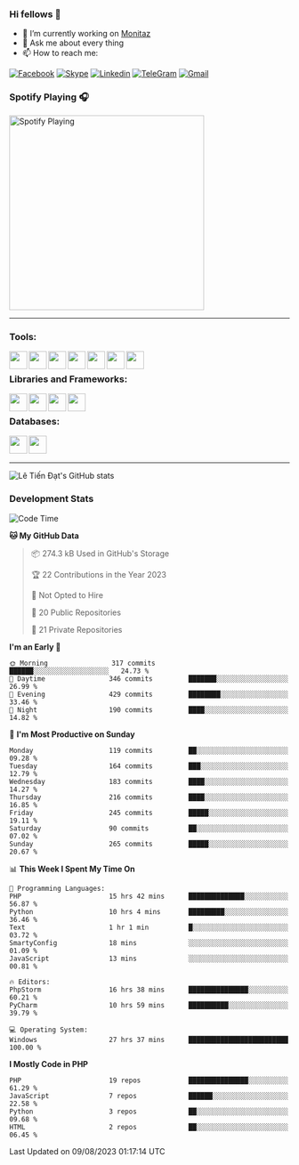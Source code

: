 ### Hi fellows 👋
- 🔭 I’m currently working on [Monitaz](https://monitaz.com/)
- 💬 Ask me about every thing
- 📫 How to reach me:

[![Facebook](https://img.shields.io/badge/Facebook-0000FF?logo=facebook&logoColor=white)](https://www.facebook.com/le.dat155)
[![Skype](https://img.shields.io/badge/Skype-blue?logo=skype&logoColor=white)](https://join.skype.com/invite/lr2sd8ZndbWr)
[![Linkedin](https://img.shields.io/badge/LinkedIn-0A66C2?logo=linkedin)](https://www.linkedin.com/in/ti%E1%BA%BFn-%C4%91%E1%BA%A1t-l%C3%AA-ba267a232/)
[![TeleGram](https://img.shields.io/badge/telegram-EF0EFF?logo=telegram)](https://t.me/subibi1505)
[![Gmail](https://img.shields.io/badge/Gmail-green?logo=gmail)](mailto:tiendat15599.dev@gmail.com)

### Spotify Playing 🎧
[<img src="https://tiendat-spotify.vercel.app/api/spotify" alt="Spotify Playing" width="350" />](https://open.spotify.com/user/21wi7t5t4zyugx5mgetrdo7xa)

---

### Tools:
<img align='left' height="32" width="32" src="https://upload.wikimedia.org/wikipedia/commons/thumb/c/c9/PhpStorm_Icon.svg/2048px-PhpStorm_Icon.svg.png">
<img align='left' height="32" width="32" src="https://upload.wikimedia.org/wikipedia/commons/thumb/1/1d/PyCharm_Icon.svg/1200px-PyCharm_Icon.svg.png">
<img align='left' height="32" width="32" src="https://cdn2.iconfinder.com/data/icons/pack1-baco-flurry-icons-style/512/XAMPP.png">
<img align='left' height="32" width="32" src="https://www.docker.com/wp-content/uploads/2022/03/vertical-logo-monochromatic.png">
<img align='left' height="32" width="32" src="https://www.mamp.info/images/icons/mamp-pro.png">
<img align='left' height="32" width="32" src="https://www.puttygen.com/wp-content/uploads/2019/05/Termius.png">
<img align='left' height="32" width="32" src="https://1475031.s21i.faiusr.com/4/1/ABUIABAEGAAg3dWc8AUoq7a8hAIwgAg4gAg.png">
<br>

### Libraries and Frameworks:
<img align='left' height="32" width="32" src="https://i0.wp.com/phocode.com/wp-content/uploads/2019/11/scrapyLogo.png?fit=300%2C300&ssl=1&w=640">
<img align='left' height="32" width="32" src="https://upload.wikimedia.org/wikipedia/commons/thumb/9/9a/Laravel.svg/985px-Laravel.svg.png">
<img align='left' height="32" width="32" src="https://cdn.worldvectorlogo.com/logos/codeigniter.svg">
<img align='left' height="32" width="32" src="https://upload.wikimedia.org/wikipedia/commons/thumb/e/ea/Zend-framework.svg/2560px-Zend-framework.svg.png">
<br>

### Databases:
<img align='left' height="32" width="32" src="https://download.logo.wine/logo/MySQL/MySQL-Logo.wine.png">
<img align='left' height="32" width="32" src="https://seeklogo.com/images/E/elasticsearch-logo-C75C4578EC-seeklogo.com.png">

<br>
<br>

---
![Lê Tiến Đạt's GitHub stats](https://github-readme-stats.vercel.app/api?username=tiendat15599&show_icons=true&count_private=true&theme=tokyonight)
### Development Stats


<!--START_SECTION:waka-->
![Code Time](http://img.shields.io/badge/Code%20Time-368%20hrs%2021%20mins-blue)

**🐱 My GitHub Data** 

> 📦 274.3 kB Used in GitHub's Storage 
 > 
> 🏆 22 Contributions in the Year 2023
 > 
> 🚫 Not Opted to Hire
 > 
> 📜 20 Public Repositories 
 > 
> 🔑 21 Private Repositories 
 > 
**I'm an Early 🐤** 

```text
🌞 Morning                317 commits         ██████░░░░░░░░░░░░░░░░░░░   24.73 % 
🌆 Daytime                346 commits         ███████░░░░░░░░░░░░░░░░░░   26.99 % 
🌃 Evening                429 commits         ████████░░░░░░░░░░░░░░░░░   33.46 % 
🌙 Night                  190 commits         ████░░░░░░░░░░░░░░░░░░░░░   14.82 % 
```
📅 **I'm Most Productive on Sunday** 

```text
Monday                   119 commits         ██░░░░░░░░░░░░░░░░░░░░░░░   09.28 % 
Tuesday                  164 commits         ███░░░░░░░░░░░░░░░░░░░░░░   12.79 % 
Wednesday                183 commits         ████░░░░░░░░░░░░░░░░░░░░░   14.27 % 
Thursday                 216 commits         ████░░░░░░░░░░░░░░░░░░░░░   16.85 % 
Friday                   245 commits         █████░░░░░░░░░░░░░░░░░░░░   19.11 % 
Saturday                 90 commits          ██░░░░░░░░░░░░░░░░░░░░░░░   07.02 % 
Sunday                   265 commits         █████░░░░░░░░░░░░░░░░░░░░   20.67 % 
```


📊 **This Week I Spent My Time On** 

```text
💬 Programming Languages: 
PHP                      15 hrs 42 mins      ██████████████░░░░░░░░░░░   56.87 % 
Python                   10 hrs 4 mins       █████████░░░░░░░░░░░░░░░░   36.46 % 
Text                     1 hr 1 min          █░░░░░░░░░░░░░░░░░░░░░░░░   03.72 % 
SmartyConfig             18 mins             ░░░░░░░░░░░░░░░░░░░░░░░░░   01.09 % 
JavaScript               13 mins             ░░░░░░░░░░░░░░░░░░░░░░░░░   00.81 % 

🔥 Editors: 
PhpStorm                 16 hrs 38 mins      ███████████████░░░░░░░░░░   60.21 % 
PyCharm                  10 hrs 59 mins      ██████████░░░░░░░░░░░░░░░   39.79 % 

💻 Operating System: 
Windows                  27 hrs 37 mins      █████████████████████████   100.00 % 
```

**I Mostly Code in PHP** 

```text
PHP                      19 repos            ███████████████░░░░░░░░░░   61.29 % 
JavaScript               7 repos             ██████░░░░░░░░░░░░░░░░░░░   22.58 % 
Python                   3 repos             ██░░░░░░░░░░░░░░░░░░░░░░░   09.68 % 
HTML                     2 repos             ██░░░░░░░░░░░░░░░░░░░░░░░   06.45 % 
```




 Last Updated on 09/08/2023 01:17:14 UTC
<!--END_SECTION:waka-->

